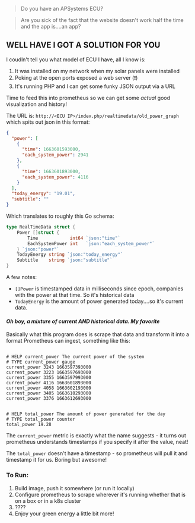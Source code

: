 > Do you have an APSystems ECU?

> Are you sick of the fact that the website doesn't work half the time and the app is....an app?

## WELL HAVE I GOT A SOLUTION FOR YOU

I coudln't tell you what model of ECU I have, all I know is:

1. It was installed on my network when my solar panels were installed
2. Poking at the open ports exposed a web server (❗)
3. It's running PHP and I can get some funky JSON output via a URL

Time to feed this into prometheus so we can get some _actual_ good visualization and history!

The URL is: `http://<ECU IP>/index.php/realtimedata/old_power_graph` which spits out json in this format:
```json
{
  "power": [
    {
      "time": 1663601593000,
      "each_system_power": 2941
    },
    {
      "time": 1663601893000,
      "each_system_power": 4116
    }
  ],
  "today_energy": "19.01",
  "subtitle": ""
}
```

Which translates to roughly this Go schema:
```go
type RealTimeData struct {
	Power []struct {
		Time            int64 `json:"time"`
		EachSystemPower int   `json:"each_system_power"`
	} `json:"power"`
	TodayEnergy string `json:"today_energy"`
	Subtitle    string `json:"subtitle"`
}

```
A few notes:
- `[]Power` is timestamped data in milliseconds since epoch, companies with the power at that time. So it's historical data
- `TodayEnergy` is the amount of power generated today....so it's current data.

#### _Oh boy, a mixture of current AND historical data. My favorite_

Basically what this program does is scrape that data and transform it into a format Prometheus can ingest, something like this:
```prom

# HELP current_power The current power of the system
# TYPE current_power gauge
current_power 3243 1663597393000
current_power 3223 1663597693000
current_power 3355 1663597993000
current_power 4116 1663601893000
current_power 4058 1663602193000
current_power 3405 1663610293000
current_power 3376 1663612693000


# HELP total_power The amount of power generated for the day
# TYPE total_power counter
total_power 19.28
```

The `current_power` metric is exactly what the name suggests - it turns out prometheus understands timestamps if you specify it after the value, neat!

The `total_power` doesn't have a timestamp - so prometheus will pull it and timestamp it for us. Boring but awesome!


### To Run:

1. Build image, push it somewhere (or run it locally)
2. Configure prometheus to scrape wherever it's running whether that is on a box or in a k8s cluster
3. ????
4. Enjoy your green energy a little bit more!
